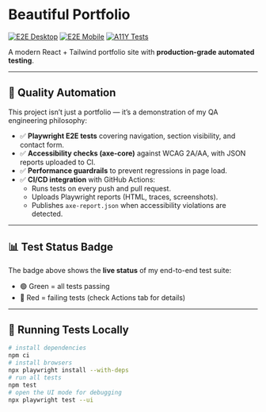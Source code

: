 # Beautiful Portfolio

[![E2E Desktop](https://img.shields.io/github/actions/workflow/status/AddyAlago/Beautiful-portfolio/e2e-desktop.yml?branch=main&label=E2E%20Desktop)](https://github.com/AddyAlago/Beautiful-portfolio/actions/workflows/e2e-desktop.yml)
[![E2E Mobile](https://img.shields.io/github/actions/workflow/status/AddyAlago/Beautiful-portfolio/e2e-mobile.yml?branch=main&label=E2E%20Mobile)](https://github.com/AddyAlago/Beautiful-portfolio/actions/workflows/e2e-mobile.yml)
[![A11Y Tests](https://github.com/AddyAlago/Beautiful-portfolio/actions/workflows/a11y.yml/badge.svg?branch=main)](https://github.com/AddyAlago/Beautiful-portfolio/actions/workflows/a11y.yml)

A modern React + Tailwind portfolio site with **production-grade automated testing**.

---

## 🚀 Quality Automation

This project isn’t just a portfolio — it’s a demonstration of my QA engineering philosophy:

- ✅ **Playwright E2E tests** covering navigation, section visibility, and contact form.
- ✅ **Accessibility checks (axe-core)** against WCAG 2A/AA, with JSON reports uploaded to CI.
- ✅ **Performance guardrails** to prevent regressions in page load.
- ✅ **CI/CD integration** with GitHub Actions:
  - Runs tests on every push and pull request.
  - Uploads Playwright reports (HTML, traces, screenshots).
  - Publishes `axe-report.json` when accessibility violations are detected.

---

## 📊 Test Status Badge

The badge above shows the **live status** of my end-to-end test suite:

- 🟢 Green = all tests passing  
- 🔴 Red = failing tests (check Actions tab for details)

---

## 🧪 Running Tests Locally

```bash
# install dependencies
npm ci
# install browsers
npx playwright install --with-deps
# run all tests
npm test
# open the UI mode for debugging
npx playwright test --ui
